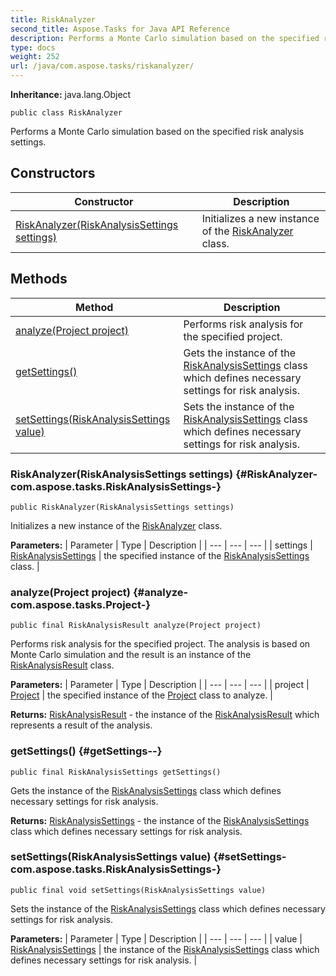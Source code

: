 ```yaml
---
title: RiskAnalyzer
second_title: Aspose.Tasks for Java API Reference
description: Performs a Monte Carlo simulation based on the specified risk analysis settings.
type: docs
weight: 252
url: /java/com.aspose.tasks/riskanalyzer/
---
```


**Inheritance:**
java.lang.Object
```
public class RiskAnalyzer
```

Performs a Monte Carlo simulation based on the specified risk analysis settings.
## Constructors

| Constructor | Description |
| --- | --- |
| [RiskAnalyzer(RiskAnalysisSettings settings)](#RiskAnalyzer-com.aspose.tasks.RiskAnalysisSettings-) | Initializes a new instance of the [RiskAnalyzer](../../com.aspose.tasks/riskanalyzer) class. |
## Methods

| Method | Description |
| --- | --- |
| [analyze(Project project)](#analyze-com.aspose.tasks.Project-) | Performs risk analysis for the specified project. |
| [getSettings()](#getSettings--) | Gets the instance of the [RiskAnalysisSettings](../../com.aspose.tasks/riskanalysissettings) class which defines necessary settings for risk analysis. |
| [setSettings(RiskAnalysisSettings value)](#setSettings-com.aspose.tasks.RiskAnalysisSettings-) | Sets the instance of the [RiskAnalysisSettings](../../com.aspose.tasks/riskanalysissettings) class which defines necessary settings for risk analysis. |
### RiskAnalyzer(RiskAnalysisSettings settings) {#RiskAnalyzer-com.aspose.tasks.RiskAnalysisSettings-}
```
public RiskAnalyzer(RiskAnalysisSettings settings)
```


Initializes a new instance of the [RiskAnalyzer](../../com.aspose.tasks/riskanalyzer) class.

**Parameters:**
| Parameter | Type | Description |
| --- | --- | --- |
| settings | [RiskAnalysisSettings](../../com.aspose.tasks/riskanalysissettings) | the specified instance of the [RiskAnalysisSettings](../../com.aspose.tasks/riskanalysissettings) class. |

### analyze(Project project) {#analyze-com.aspose.tasks.Project-}
```
public final RiskAnalysisResult analyze(Project project)
```


Performs risk analysis for the specified project. The analysis is based on Monte Carlo simulation and the result is an instance of the [RiskAnalysisResult](../../com.aspose.tasks/riskanalysisresult) class.

**Parameters:**
| Parameter | Type | Description |
| --- | --- | --- |
| project | [Project](../../com.aspose.tasks/project) | the specified instance of the [Project](../../com.aspose.tasks/project) class to analyze. |

**Returns:**
[RiskAnalysisResult](../../com.aspose.tasks/riskanalysisresult) - the instance of the [RiskAnalysisResult](../../com.aspose.tasks/riskanalysisresult) which represents a result of the analysis.
### getSettings() {#getSettings--}
```
public final RiskAnalysisSettings getSettings()
```


Gets the instance of the [RiskAnalysisSettings](../../com.aspose.tasks/riskanalysissettings) class which defines necessary settings for risk analysis.

**Returns:**
[RiskAnalysisSettings](../../com.aspose.tasks/riskanalysissettings) - the instance of the [RiskAnalysisSettings](../../com.aspose.tasks/riskanalysissettings) class which defines necessary settings for risk analysis.
### setSettings(RiskAnalysisSettings value) {#setSettings-com.aspose.tasks.RiskAnalysisSettings-}
```
public final void setSettings(RiskAnalysisSettings value)
```


Sets the instance of the [RiskAnalysisSettings](../../com.aspose.tasks/riskanalysissettings) class which defines necessary settings for risk analysis.

**Parameters:**
| Parameter | Type | Description |
| --- | --- | --- |
| value | [RiskAnalysisSettings](../../com.aspose.tasks/riskanalysissettings) | the instance of the [RiskAnalysisSettings](../../com.aspose.tasks/riskanalysissettings) class which defines necessary settings for risk analysis. |

